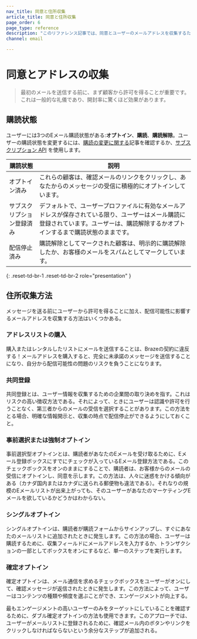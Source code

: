 ```yaml
---
nav_title: 同意と住所収集
article_title: 同意と住所収集
page_order: 6
page_type: reference
description: "このリファレンス記事では、同意とユーザーのメールアドレスを収集するためのベストプラクティスについて説明し、さまざまなユーザーの購読状態を定義します。"
channel: email

---
```


# 同意とアドレスの収集

> 最初のメールを送信する前に、まず顧客から許可を得ることが重要です。これは一般的な礼儀であり、開封率に驚くほど効果があります。

## 購読状態

ユーザーには3つのEメール購読状態がある:**オプトイン**、**購読**、**購読解除**。ユーザーの購読状態を変更するには、[購読の変更に関する]({{site.baseurl}}/user_guide/message_building_by_channel/email/managing_user_subscriptions/#changing-subscriptions)記事を確認するか、[サブスクリプション API]({{site.baseurl}}/api/endpoints/subscription_groups/post_update_user_subscription_group_status/) を使用します。

| 購読状態 | 説明 |
|---|---|
| オプトイン済み | これらの顧客は、確認メールのリンクをクリックし、あなたからのメッセージの受信に積極的にオプトインしています。 |
| サブスクリプション登録済み | デフォルトで、ユーザープロファイルに有効なメールアドレスが保存されている限り、ユーザーはメール購読に登録されています。ユーザーは、購読解除するかオプトインするまで購読状態のままです。 |
| 配信停止済み | 購読解除としてマークされた顧客は、明示的に購読解除したか、お客様のメールをスパムとしてマークしています。 |
{: .reset-td-br-1 .reset-td-br-2 role="presentation" }

## 住所収集方法

メッセージを送る前にユーザーから許可を得ることに加え、配信可能性に影響するメールアドレスを収集する方法はいくつかある。 

### アドレスリストの購入

購入またはレンタルしたリストにメールを送信することは、Brazeの契約に違反する！メールアドレスを購入すると、完全に未承諾のメッセージを送信することになり、自分から配信可能性の問題のリスクを負うことになります。

### 共同登録

共同登録とは、ユーザー情報を収集するための企業間の取り決めを指す。これはリスクの高い徴収方法である。それによって、ときにユーザーは認識や許可を行うことなく、第三者からのメールの受信を選択することがあります。この方法をとる場合、明確な情報開示と、収集の時点で配信停止ができるようにしておくこと。

### 事前選択または強制オプトイン

事前選択型オプトインとは、購読者があなたのEメールを受け取るために、Eメール登録ボックスにすでにチェックが入っているEメール登録方法である。このチェックボックスをオンのままにすることで、購読者は、お客様からのメールの受信にオプトインし、同意を示します。この方法は、人々に迷惑をかける傾向がある（カナダ国内またはカナダに送られる郵便物も違法である）。それなりの規模のEメールリストが出来上がっても、そのユーザーがあなたのマーケティングEメールを欲しているかどうかはわからない。

### シングルオプトイン

シングルオプトインは、購読者が購読フォームからサインアップし、すぐにあなたのメールリストに追加されたときに発生します。この方法の場合、ユーザーは購読するために、収集フィールドにメールアドレスを入力するか、トランザクションの一部としてボックスをオンにするなど、単一のステップを実行します。

### 確定オプトイン

確定オプトインは、メール通信を求めるチェックボックスをユーザーがオンにして、確認メッセージが返信されたときに発生します。この方法によって、ユーザーはコンテンツの種類や頻度を選ぶことができ、エンゲージメントが向上する。 

最もエンゲージメントの高いユーザーのみをターゲットにしていることを確認するために、ダブル確定オプトインの方法も使用できます。このアプローチでは、ユーザーがメールリストに登録されるために、確認メール内のボタンやリンクをクリックしなければならないという余分なステップが追加される。 
